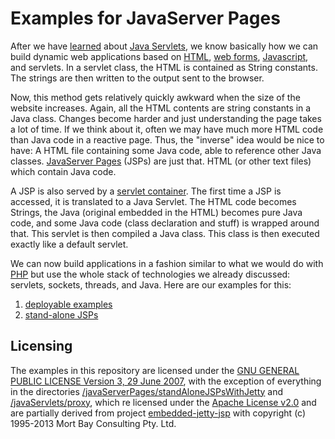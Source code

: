 # Examples for JavaServer Pages

After we have [learned](http://github.com/thomasWeise/distributedComputingExamples/tree/master/javaServlets/) about [Java Servlets](https://en.wikipedia.org/wiki/Java_Servlet), we know basically how we can build dynamic web applications based on [HTML](http://github.com/thomasWeise/distributedComputingExamples/tree/master/html/), [web forms](https://en.wikipedia.org/wiki/Form_%28HTML%29), [Javascript](https://en.wikipedia.org/wiki/JavaScript), and servlets. In a servlet class, the HTML is contained as String constants. The strings are then written to the output sent to the browser.

Now, this method gets relatively quickly awkward when the size of the website increases. Again, all the HTML contents are string constants in a Java class. Changes become harder and just understanding the page takes a lot of time. If we think about it, often we may have much more HTML code than Java code in a reactive page. Thus, the "inverse" idea would be nice to have: A HTML file containing some Java code, able to reference other Java classes. [JavaServer Pages](https://en.wikipedia.org/wiki/JavaServer_Pages) (JSPs) are just that. HTML (or other text files) which contain Java code.

A JSP is also served by a [servlet container](https://en.wikipedia.org/wiki/Web_container). The first time a JSP is accessed, it is translated to a Java Servlet. The HTML code becomes Strings, the Java (original embedded in the HTML) becomes pure Java code, and some Java code (class declaration and stuff) is wrapped around that. This servlet is then compiled a Java class. This class is then executed exactly like a default servlet.

We can now build applications in a fashion similar to what we would do with [PHP](https://en.wikipedia.org/wiki/PHP) but use the whole stack of technologies we already discussed: servlets, sockets, threads, and Java. Here are our examples for this:

1. [deployable examples](http://github.com/thomasWeise/distributedComputingExamples/tree/master/javaServerPages/examples)
2. [stand-alone JSPs](http://github.com/thomasWeise/distributedComputingExamples/tree/master/javaServerPages/standAloneJSPsWithJetty)

## Licensing

The examples in this repository are licensed under the [GNU GENERAL PUBLIC LICENSE Version 3, 29 June 2007](http://github.com/thomasWeise/distributedComputingExamples/tree/master/LICENSE), with the exception of everything in the directories [/javaServerPages/standAloneJSPsWithJetty](http://github.com/thomasWeise/distributedComputingExamples/tree/master/javaServerPages/standAloneJSPsWithJetty) and [/javaServlets/proxy](http://github.com/thomasWeise/distributedComputingExamples/tree/master/javaServlets/proxy), which re licensed under the [Apache License v2.0](http://www.opensource.org/licenses/apache2.0.php) and are partially derived from project [embedded-jetty-jsp](https://github.com/jetty-project/embedded-jetty-jsp) with copyright (c) 1995-2013 Mort Bay Consulting Pty. Ltd.

